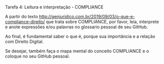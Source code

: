 
Tarefa 4: Leitura e interpretação - COMPLIANCE

A partir do texto http://genjuridico.com.br/2019/09/03/o-que-e-compliance-direito/ que trata sobre COMPLIANCE, por favor, leia, interprete e anote expressões e/ou
palavras no glossario pessoal de seu GitHub.

Ao final, é fundamental saber o que é, porque sua importância e a relação com Direito Digital.

Se desejar, também faça o mapa mental do conceito COMPLIANCE e o coloque no seu GitHub pessoal.
